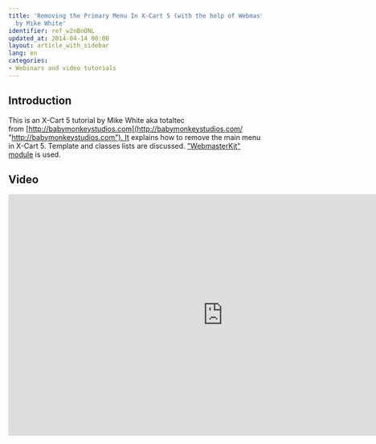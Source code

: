 ```yaml
---
title: 'Removing the Primary Menu In X-Cart 5 (with the help of WebmasterKit): Tutorial
  by Mike White'
identifier: ref_w2nBnONL
updated_at: 2014-04-14 00:00
layout: article_with_sidebar
lang: en
categories:
- Webinars and video tutorials
---
```


## Introduction

This is an X-Сart 5 tutorial by Mike White aka totaltec from [http://babymonkeystudios.com](http://babymonkeystudios.com/ "http://babymonkeystudios.com"). It explains how to remove the main menu in X-Cart 5. Template and classes lists are discussed. ["WebmasterKit" module](http://market.x-cart.com/addons/webmaster-kit.html) is used.

## Video

<iframe class="youtube-player" type="text/html" style="width: 853px; height: 480px" src="http://www.youtube.com/embed/byLG9q13pxk" frameborder="0"></iframe>